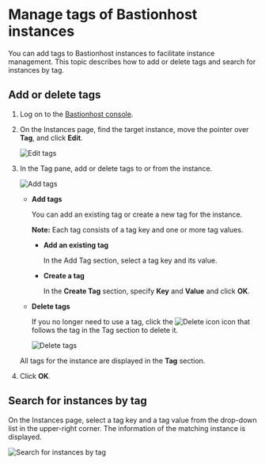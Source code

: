 # Manage tags of Bastionhost instances

You can add tags to Bastionhost instances to facilitate instance management. This topic describes how to add or delete tags and search for instances by tag.

## Add or delete tags

1.  Log on to the [Bastionhost console](https://yundun.console.aliyun.com/?p=bastion).

2.  On the Instances page, find the target instance, move the pointer over **Tag**, and click **Edit**.

    ![Edit tags](https://static-aliyun-doc.oss-accelerate.aliyuncs.com/assets/img/en-US/8313343951/p65968.png)

3.  In the Tag pane, add or delete tags to or from the instance.

    ![Add tags](https://static-aliyun-doc.oss-accelerate.aliyuncs.com/assets/img/en-US/8313343951/p65969.png)

    -   **Add tags**

        You can add an existing tag or create a new tag for the instance.

        **Note:** Each tag consists of a tag key and one or more tag values.

        -   **Add an existing tag**

            In the Add Tag section, select a tag key and its value.

        -   **Create a tag**

            In the **Create Tag** section, specify **Key** and **Value** and click **OK**.

    -   **Delete tags**

        If you no longer need to use a tag, click the ![Delete icon](https://static-aliyun-doc.oss-accelerate.aliyuncs.com/assets/img/en-US/8313343951/p101767.png) icon that follows the tag in the Tag section to delete it.

        ![Delete tags](https://static-aliyun-doc.oss-accelerate.aliyuncs.com/assets/img/en-US/8313343951/p101765.png)

    All tags for the instance are displayed in the **Tag** section.

4.  Click **OK**.


## Search for instances by tag

On the Instances page, select a tag key and a tag value from the drop-down list in the upper-right corner. The information of the matching instance is displayed.

![Search for instances by tag](https://static-aliyun-doc.oss-accelerate.aliyuncs.com/assets/img/en-US/8313343951/p65974.png)

